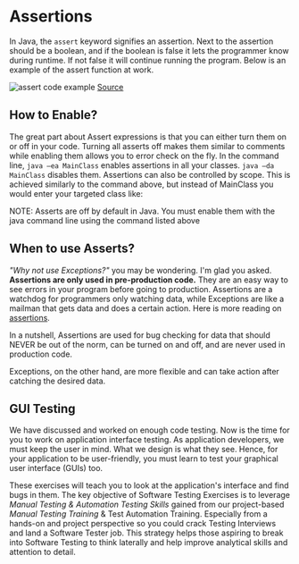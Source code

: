# Assertions

In Java, the ```assert``` keyword signifies an assertion.
Next to the assertion should be a boolean,
and if the boolean is false it lets the programmer know during runtime.
If not false it will continue running the program.
Below is an example of the assert function at work.

![assert code example](lab14media/media/Image6.png)
[Source](https://www.infoworld.com/article/3543239/how-to-use-assertions-in-java.html)

## How to Enable?

The great part about Assert expressions is that you can either turn them on or off in your code.
Turning all asserts off makes them similar to comments
while enabling them allows you to error check on the fly.
In the command line,
`java –ea MainClass` enables assertions in all your classes.
`java –da MainClass` disables them.
Assertions can also be controlled by scope.
This is achieved similarly to the command above,
but instead of MainClass you would enter your targeted class like:

NOTE: Asserts are off by default in Java.
You must enable them with the java command line using the command listed above

## When to use Asserts?

*"Why not use Exceptions?"* you may be wondering.
I'm glad you asked.
**Assertions are only used in pre-production code.**
They are an easy way to see errors in your program before going to production.
Assertions are a watchdog for programmers only watching data,
while Exceptions are like a mailman that gets data and does a certain action.
Here is more reading on
[assertions](https://www.infoworld.com/article/3543239/how-to-use-assertions-in-java.html).

In a nutshell,
Assertions are used for bug checking for data that should NEVER be out of the norm,
can be turned on and off,
and are never used in production code.

Exceptions,
on the other hand,
are more flexible and can take action after catching the desired data.

## GUI Testing

We have discussed and worked on enough code testing.
Now is the time for you to work on application interface testing.
As application developers,
we must keep the user in mind.
What we design is what they see.
Hence, for your application to be user-friendly,
you must learn to test your graphical user interface (GUIs) too.

These exercises will teach you to look at the application's interface and find bugs in them.
The key objective of Software Testing Exercises is to leverage
*Manual Testing & Automation Testing Skills*
gained from our project-based
*Manual Testing Training* & Test Automation Training.
Especially from a hands-on and project perspective
so you could crack Testing Interviews and land a Software Tester job.
This strategy helps those aspiring to break into Software Testing
to think laterally and help improve analytical skills and attention to detail.
